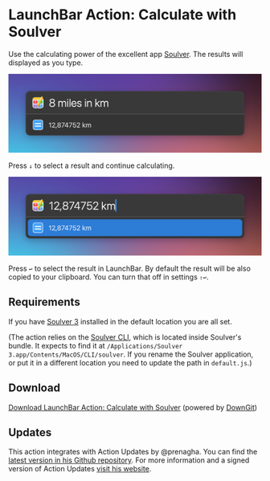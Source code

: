 # LaunchBar Action: Calculate with Soulver

Use the calculating power of the excellent app [Soulver](https://soulver.app/features/). The results will displayed as you type. 

<img src="01.png" width="600"/> 

Press `↓` to select a result and continue calculating. 

<img src="02.png" width="600"/> 

Press `↩` to select the result in LaunchBar. By default the result will be also copied to your clipboard. You can turn that off in settings `⇧↩`.

## Requirements

If you have [Soulver 3](https://soulver.app) installed in the default location you are all set. 

(The action relies on the [Soulver CLI](https://documentation.soulver.app/documentation/command-line-tool-automator-and-services), which is located inside Soulver's bundle. It expects to find it at `/Applications/Soulver 3.app/Contents/MacOS/CLI/soulver`.
If you rename the Soulver application, or put it in a different location you need to update the path in `default.js`.)

## Download

[Download LaunchBar Action: Calculate with Soulver](https://minhaskamal.github.io/DownGit/#/home?url=https://github.com/Ptujec/LaunchBar/tree/master/Calculate-Soulver) (powered by [DownGit](https://github.com/MinhasKamal/DownGit))

## Updates

This action integrates with Action Updates by @prenagha. You can find the [latest version in his Github repository](https://github.com/prenagha/launchbar). For more information and a signed version of Action Updates [visit his website](https://renaghan.com/launchbar/action-updates/).